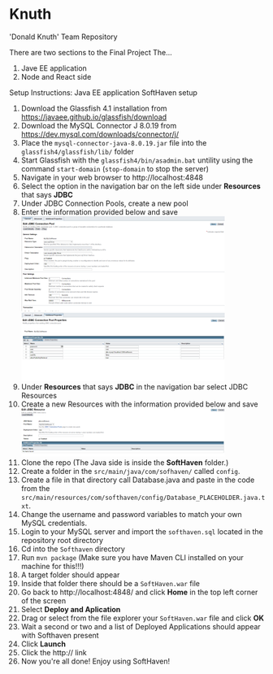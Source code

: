 # Knuth
'Donald Knuth' Team Repository

There are two sections to the Final Project
The...
1. Jave EE application
2. Node and React side

Setup Instructions:
Java EE application SoftHaven setup
1. Download the Glassfish 4.1 installation from https://javaee.github.io/glassfish/download
2. Download the MySQL Connector J 8.0.19 from https://dev.mysql.com/downloads/connector/j/
3. Place the <code>mysql-connector-java-8.0.19.jar</code> file into the <code>glassfish4/glassfish/lib/</code> folder
4. Start Glassfish with the <code>glassfish4/bin/asadmin.bat</code> untility using the command <code>start-domain</code> (<code>stop-domain</code> to stop the server)
5. Navigate in your web browser to http://localhost:4848 
6. Select the option in the navigation bar on the left side under <strong>Resources</strong> that says <strong>JDBC</strong>
7. Under JDBC Connection Pools, create a new pool
8. Enter the information provided below and save<br>
![image 1](1.png)<br>
![image 1](2.png)<br>
9. Under <strong>Resources</strong> that says <strong>JDBC</strong> in the navigation bar select JDBC Resources
10. Create a new Resources with the information provided below and save<br>
![image 1](3.png)<br>
11. Clone the repo
        (The Java side is inside the <strong>SoftHaven</strong> folder.)
12. Create a folder in the <code>src/main/java/com/sofhaven/</code> called <code>config</code>.
13. Create a file in that directory call Database.java and paste in the code from the <code>src/main/resources/com/softhaven/config/Database_PLACEHOLDER.java.txt</code>.
14. Change the username and password variables to match your own MySQL credentials. 
15. Login to your MySQL server and import the <code>softhaven.sql</code> located in the repository root directory
16. Cd into the <code>Softhaven</code> directory 
17. Run <code>mvn package</code> (Make sure you have Maven CLI installed on your machine for this!!!)
18. A target folder should appear
19. Inside that folder there should be a <code>SoftHaven.war</code> file
20. Go back to http://localhost:4848/ and click <strong>Home</strong> in the top left corner of the screen
21. Select <strong>Deploy and Aplication</strong>
22. Drag or select from the file explorer your <code>SoftHaven.war</code> file and click <strong>OK</strong>
23. Wait a second or two and a list of Deployed Applications should appear with Softhaven present
24. Click <strong>Launch</strong>
25. Click the http:// link
26. Now you're all done! Enjoy using SoftHaven!
